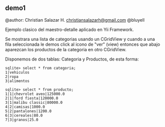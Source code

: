 demo1
-----

@author: Christian Salazar H. <christiansalazarh@gmail.com> @bluyell

Ejemplo clasico del maestro-detalle aplicado en Yii Framework.

Se mostrara una lista de categorias usando un CGridView y cuando a una fila seleccionada le demos click al icono de "ver" (view) entonces que abajo aparezcan los productos de la categoria en otro CGridView.

Disponemos de dos tablas: Categoria y Productos, de esta forma:

	sqlite> select * from categoria;
	1|vehiculos
	2|ropa
	3|alimentos

	sqlite> select * from producto;
	1|1|chevrolet aveo|125000.0
	2|1|ford fiesta|120000.0
	3|1|malibu classic|80000.0
	4|2|camisas|1000.0
	5|2|pantalones|1200.0
	6|3|cereales|80.0
	7|3|granos|25.0





